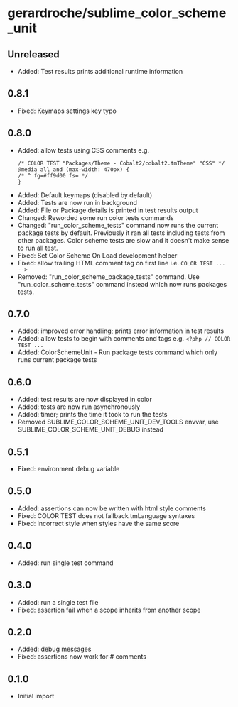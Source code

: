 # gerardroche/sublime_color_scheme_unit

## Unreleased

* Added: Test results prints additional runtime information

## 0.8.1

* Fixed: Keymaps settings key typo

## 0.8.0

* Added: allow tests using CSS comments e.g.
  ```
  /* COLOR TEST "Packages/Theme - Cobalt2/cobalt2.tmTheme" "CSS" */
  @media all and (max-width: 470px) {
  /* ^ fg=#ff9d00 fs= */
  }
  ```
* Added: Default keymaps (disabled by default)
* Added: Tests are now run in background
* Added: File or Package details is printed in test results output
* Changed: Reworded some run color tests commands
* Changed: "run_color_scheme_tests" command now runs the current package tests
  by default. Previously it ran all tests including tests from other packages.
  Color scheme tests are slow and it doesn't make sense to run all test.
* Fixed: Set Color Scheme On Load development helper
* Fixed: allow trailing HTML comment tag on first line i.e. `COLOR TEST ... -->`
* Removed: "run_color_scheme_package_tests" command. Use
  "run_color_scheme_tests" command instead which now runs packages tests.

## 0.7.0

* Added: improved error handling; prints error information in test results
* Added: allow tests to begin with comments and tags e.g. `<?php // COLOR TEST ...`
* Added: ColorSchemeUnit - Run package tests command which only runs current package tests

## 0.6.0

* Added: test results are now displayed in color
* Added: tests are now run asynchronously
* Added: timer; prints the time it took to run the tests
* Removed SUBLIME_COLOR_SCHEME_UNIT_DEV_TOOLS envvar, use SUBLIME_COLOR_SCHEME_UNIT_DEBUG instead

## 0.5.1

* Fixed: environment debug variable

## 0.5.0

* Added: assertions can now be written with html style comments
* Fixed: COLOR TEST does not fallback tmLanguage syntaxes
* Fixed: incorrect style when styles have the same score

## 0.4.0

* Added: run single test command

## 0.3.0

* Added: run a single test file
* Fixed: assertion fail when a scope inherits from another scope

## 0.2.0

* Added: debug messages
* Fixed: assertions now work for # comments

## 0.1.0

* Initial import
